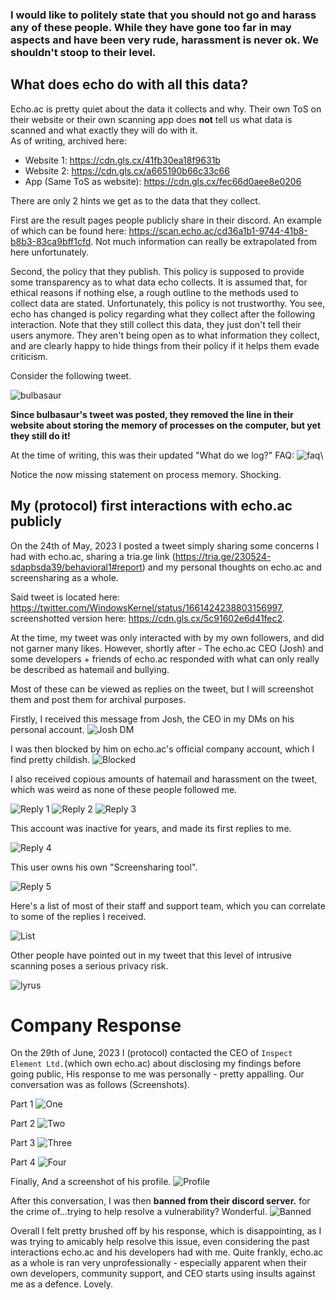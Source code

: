 ### I would like to politely state that you should not go and harass any of these people. While they have gone too far in may aspects and have been very rude, harassment is never ok. We shouldn't stoop to their level.


## What does echo do with all this data?
Echo.ac is pretty quiet about the data it collects and why. Their own ToS on their website or their own scanning app does **not** tell us what data is scanned and what exactly they will do with it.\
As of writing, archived here: 
- Website 1: https://cdn.gls.cx/41fb30ea18f9631b
- Website 2: https://cdn.gls.cx/a665190b66c33c66 
- App (Same ToS as website): https://cdn.gls.cx/fec66d0aee8e0206

There are only 2 hints we get as to the data that they collect. 

First are the result pages people publicly share in their discord. An example of which can be found here: https://scan.echo.ac/cd36a1b1-9744-41b8-b8b3-83ca9bff1cfd. Not much information can really be extrapolated from here unfortunately. 

Second, the policy that they publish. This policy is supposed to provide some transparency as to what data echo collects. It is assumed that, for ethical reasons if nothing else, a rough outline to the methods used to collect data are stated. Unfortunately, this policy is not trustworthy. You see, echo has changed is policy regarding what they collect after the following interaction. Note that they still collect this data, they just don't tell their users anymore. They aren't being open as to what information they collect, and are clearly happy to hide things from their policy if it helps them evade criticism.

Consider the following tweet.

![bulbasaur](https://cdn.gls.cx/e57fcaaef3e93fb6)


**Since bulbasaur's tweet was posted, they removed the line in their website about storing the memory of processes on the computer, but yet they still do it!**

At the time of writing, this was their updated "What do we log?" FAQ: ![faq](https://cdn.gls.cx/777c3b6e8dbb01d9)\

Notice the now missing statement on process memory. Shocking.


## My (protocol) first interactions with echo.ac publicly
On the 24th of May, 2023 I posted a tweet simply sharing some concerns I had with echo.ac, sharing a tria.ge link (https://tria.ge/230524-sdapbsda39/behavioral1#report) and my personal thoughts on echo.ac and screensharing as a whole.

Said tweet is located here: https://twitter.com/WindowsKernel/status/1661424238803156997, screenshotted version here: https://cdn.gls.cx/5c91602e6d41fec2.

At the time, my tweet was only interacted with by my own followers, and did not garner many likes. However, shortly after - The echo.ac CEO (Josh) and some developers + friends of echo.ac responded with what can only really be described as hatemail and bullying. 

Most of these can be viewed as replies on the tweet, but I will screenshot them and post them for archival purposes.

Firstly, I received this message from Josh, the CEO in my DMs on his personal account. ![Josh DM](https://cdn.gls.cx/3d259502f60b4d18)

I was then blocked by him on echo.ac's official company account, which I find pretty childish. ![Blocked](https://cdn.gls.cx/a667763dbcbae333)

I also received copious amounts of hatemail and harassment on the tweet, which was weird as none of these people followed me.

![Reply 1](https://cdn.gls.cx/76b2e38cd4abf81f)
![Reply 2](https://cdn.gls.cx/f8dd33f1ccfb1cf0)
![Reply 3](https://cdn.gls.cx/c7fb67f78f6610ad)


This account was inactive for years, and made its first replies to me.

![Reply 4](https://cdn.gls.cx/c5f75a0871cba519)


This user owns his own "Screensharing tool". 

![Reply 5](https://cdn.gls.cx/a96ec0ef6f8e7e46)


Here's a list of most of their staff and support team, which you can correlate to some of the replies I received. 

![List](https://cdn.gls.cx/29ca995001be5872)


Other people have pointed out in my tweet that this level of intrusive scanning poses a serious privacy risk.

![lyrus](https://cdn.gls.cx/480ab37787ff990c)


# Company Response
On the 29th of June, 2023 I (protocol) contacted the CEO of `Inspect Element Ltd.`(which own echo.ac) about disclosing my findings before going public, His response to me was personally - pretty appalling. Our conversation was as follows (Screenshots).

Part 1
![One](https://cdn.gls.cx/a44490cf0eb17eb0)


Part 2
![Two](https://cdn.gls.cx/18f75e7b3f40e0f8)


Part 3
![Three](https://cdn.gls.cx/d837c73f27054b84)


Part 4
![Four](https://cdn.gls.cx/e2b770497bc06754)


Finally, And a screenshot of his profile. 
![Profile](https://cdn.gls.cx/e62aeb70bb05cf79)


After this conversation, I was then **banned from their discord server.** for the crime of...trying to help resolve a vulnerability? Wonderful.
![Banned](https://cdn.gls.cx/376db515dc954124)


Overall I felt pretty brushed off by his response, which is disappointing, as I was trying to amicably help resolve this issue, even considering the past interactions echo.ac and his developers had with me.
Quite frankly, echo.ac as a whole is ran very unprofessionally - especially apparent when their own developers, community support, and CEO starts using insults against me as a defence. Lovely.
